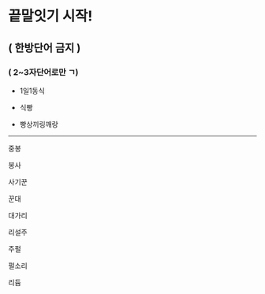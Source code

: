 # 끝말잇기 시작!

## ( 한방단어 금지 )

### ( 2~3자단어로만 ㄱ)

- 1일1동식

- 식빵

- 빵상끼링깨랑

- ------

  중봉

  봉사

  사기꾼

  꾼대

  대가리

  리설주

  주펄

  펄소리

  리듐